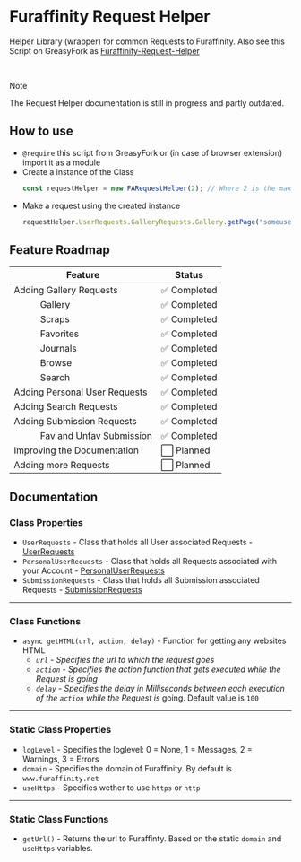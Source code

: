 # Furaffinity Request Helper

Helper Library (wrapper) for common Requests to Furaffinity. Also see this Script on GreasyFork as [Furaffinity-Request-Helper](https://greasyfork.org/scripts/483952-furaffinity-request-helper)

<br>

> [!NOTE]
> The Request Helper documentation is still in progress and partly outdated.

## How to use

- `@require` this script from GreasyFork or (in case of browser extension) import it as a module
- Create a instance of the Class
  ```javascript
  const requestHelper = new FARequestHelper(2); // Where 2 is the max amount of simultaneous Requests for this instance.
  ```
- Make a request using the created instance
  ```javascript
  requestHelper.UserRequests.GalleryRequests.Gallery.getPage("someusername", 1);
  ```

## Feature Roadmap

| Feature                       | Status      |
| ----------------------------- | ----------- |
| Adding Gallery Requests       | ✅ Completed |
| ⠀⠀⠀⠀Gallery                   | ✅ Completed |
| ⠀⠀⠀⠀Scraps                    | ✅ Completed |
| ⠀⠀⠀⠀Favorites                 | ✅ Completed |
| ⠀⠀⠀⠀Journals                  | ✅ Completed |
| ⠀⠀⠀⠀Browse                    | ✅ Completed |
| ⠀⠀⠀⠀Search                    | ✅ Completed |
| Adding Personal User Requests | ✅ Completed |
| Adding Search Requests        | ✅ Completed |
| Adding Submission Requests    | ✅ Completed |
| ⠀⠀⠀⠀Fav and Unfav Submission  | ✅ Completed |
| Improving the Documentation   | ⬜ Planned   |
| Adding more Requests          | ⬜ Planned   |

## Documentation

### Class Properties

- `UserRequests` - Class that holds all User associated Requests - [UserRequests](/main/user)
- `PersonalUserRequests` - Class that holds all Requests associated with your Account - [PersonalUserRequests](/main/personal)
- `SubmissionRequests` - Class that holds all Submission associated Requests - [SubmissionRequests](/main/submissions)

---

### Class Functions

- `async getHTML(url, action, delay)` - Function for getting any websites HTML
  - *`url` - Specifies the url to which the request goes*
  - *`action` - Specifies the action function that gets executed while the Request is going*
  - *`delay` - Specifies the delay in Milliseconds between each execution of the `action` while the Request is* going. Default value is `100`

---

### Static Class Properties

- `logLevel` - Specifies the loglevel: 0 = None, 1 = Messages, 2 = Warnings, 3 = Errors
- `domain` - Specifies the domain of Furaffinity. By default is `www.furaffinity.net`
- `useHttps` - Specifies wether to use `https` or `http`

---

### Static Class Functions

- `getUrl()` - Returns the url to Furaffinty. Based on the static `domain` and `useHttps` variables.
